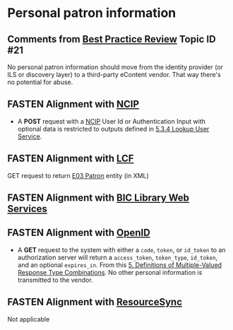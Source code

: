 # Personal patron information 

##  Comments from [Best Practice Review][BEST_PRACTICES] Topic ID #21
No personal patron information should move from the identity provider 
(or ILS or discovery layer) to a third-party eContent vendor.  That way 
there's no potential for abuse.

## FASTEN Alignment with [NCIP][NCIP]

*   A **POST** request with a [NCIP][NCIP] User Id or Authentication Input with optional
    data is restricted to outputs defined in 
    [5.3.4 Lookup User Service](http://www.ncip.info/uploads/7/1/4/6/7146749/z39-83-1-2012_ncip.pdf#page=10). 

## FASTEN Alignment with [LCF][LCF]

GET request to return [E03 Patron](https://github.com/anthonywhitford/bic-lcf/wiki/LCF-1.0.1-Information-Entity-XML-bindings#e03-patron) entity (in XML)

## FASTEN Alignment with [BIC Library Web Services][BICWS]

## FASTEN Alignment with [OpenID][OID]
*   A **GET** request to the system with either a `code`, `token`, or `id_token` to an authorization
    server will return a `access_token`, `token_type`, `id_token`, and an optional `expires_in`.
    From this [5. Definitions of Multiple-Valued Response Type Combinations](http://openid.net/specs/oauth-v2-multiple-response-types-1_0.html#rfc.section.5). No other personal information is transmitted to the vendor.

## FASTEN Alignment with [ResourceSync][RS]
Not applicable


[BEST_PRACTICES]: https://docs.google.com/spreadsheets/d/1iQrdLVUSCW-0FWlrKNGjZJkB8nPO5Z94pg1Ie8GIKhg/
[OID]: https://openid.net/
[NCIP]: http://www.ncip.info/ 
[RS]: http://www.openarchives.org/rs/toc
[LCF]: http://www.bic.org.uk/114/Library-Communications-Framework-(LCF)/
[BICWS]: http://www.bic.org.uk/files/pdfs/Library%20Web%20Services%20TandFWG%20Project%20Brief_Final%20v.1.1.pdf

